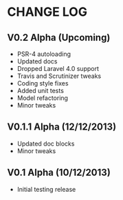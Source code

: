 CHANGE LOG
==========


## V0.2 Alpha (Upcoming)

* PSR-4 autoloading
* Updated docs
* Dropped Laravel 4.0 support
* Travis and Scrutinizer tweaks
* Coding style fixes
* Added unit tests
* Model refactoring
* Minor tweaks


## V0.1.1 Alpha (12/12/2013)

* Updated doc blocks
* Minor tweaks


## V0.1 Alpha (10/12/2013)

* Initial testing release
